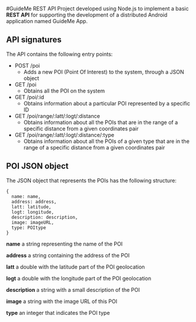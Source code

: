 #GuideMe REST API
Project developed using Node.js to implement a basic 
**REST API** for supporting the development of a distributed
Android application named GuideMe App.

## API signatures
The API contains the following entry points:

- POST /poi
  - Adds a new POI (Point Of Interest) to the system, through a JSON object
- GET /poi
  - Obtains all the POI on the system
- GET /poi/:id
  - Obtains information about a particular POI represented by a specific ID
- GET /poi/range/:latt/:logt/:distance 
  - Obtains information about all the POIs that are in the range of a specific distance from a given coordinates pair
- GET /poi/range/:latt/:logt/:distance/:type 
  - Obtains information about all the POIs of a given type that are in the range of a specific distance from a given coordinates pair

## POI JSON object
The JSON object that represents the POIs has the following structure:
```
{
  name: name,
  address: address,
  latt: latitude,
  logt: longitude,
  description: description,
  image: imageURL,
  type: POItype
}
```

**name** a string representing the name of the POI

**address** a string containing the address of the POI

**latt** a double with the latitude part of the POI geolocation

**logt** a double with the longitude part of the POI geolocation

**description** a string with a small description of the POI

**image** a string with the image URL of this POI

**type** an integer that indicates the POI type